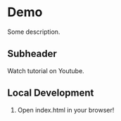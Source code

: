 # Demo 

Some description.

## Subheader

Watch tutorial on Youtube.

## Local Development

1. Open index.html in your browser!